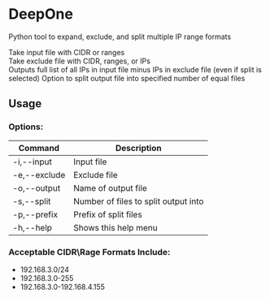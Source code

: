 # DeepOne
Python tool to expand, exclude, and split multiple IP range formats

Take input file with CIDR or ranges  
Take exclude file with CIDR, ranges, or IPs  
Outputs full list of all IPs in input file minus IPs in exclude file  (even if split is selected)
Option to split output file into specified number of equal files

 ## Usage
 ### Options:
| Command  | Description |
|--|--|
 | -i,--input | Input file |
 | -e,--exclude | Exclude file |
 | -o,--output | Name of output file |
 | -s,--split |Number of files to split output into |
 | -p,--prefix | Prefix of split files |
 | -h,--help | Shows this help menu |


### Acceptable CIDR\Rage Formats Include:
- 192.168.3.0/24
- 192.168.3.0-255
- 192.168.3.0-192.168.4.155
